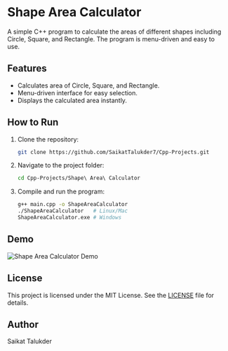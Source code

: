 
# Shape Area Calculator

A simple C++ program to calculate the areas of different shapes including Circle, Square, and Rectangle. The program is menu-driven and easy to use.

## Features
- Calculates area of Circle, Square, and Rectangle.
- Menu-driven interface for easy selection.
- Displays the calculated area instantly.

## How to Run
1. Clone the repository:
   ```bash
   git clone https://github.com/SaikatTalukder7/Cpp-Projects.git
   ```
2. Navigate to the project folder:
   ```bash
   cd Cpp-Projects/Shape\ Area\ Calculator
   ```
3. Compile and run the program:
   ```bash
   g++ main.cpp -o ShapeAreaCalculator
   ./ShapeAreaCalculator   # Linux/Mac
   ShapeAreaCalculator.exe # Windows
   ```

## Demo

![Shape Area Calculator Demo](demo.gif)

## License
This project is licensed under the MIT License. See the [LICENSE](LICENSE) file for details.

## Author
Saikat Talukder
